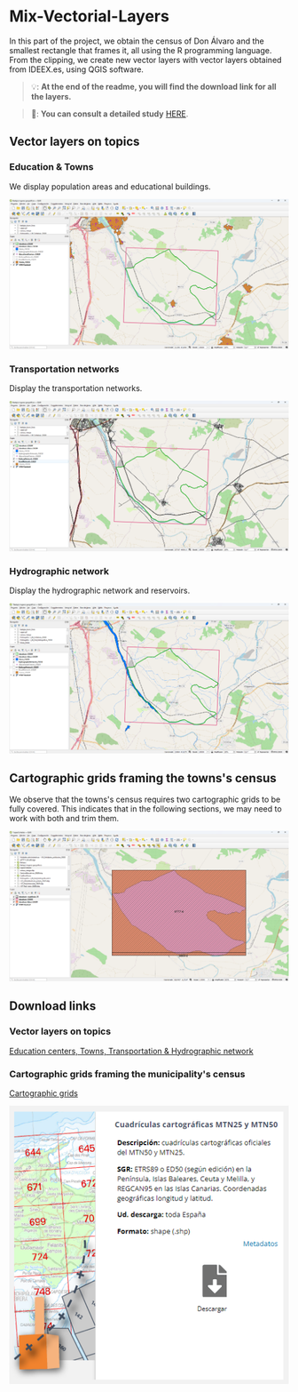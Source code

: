 # Mix-Vectorial-Layers
In this part of the project, we obtain the census of Don Álvaro and the smallest rectangle that frames it, all using the R programming language. From the clipping, we create new vector layers with vector layers obtained from IDEEX.es, using QGIS software.

> 💡: **At the end of the readme, you will find the download link for all the layers.**

> 📑: **You can consult a detailed study** [HERE](Obtain-Define-Geographic-Information.pdf).

## Vector layers on topics

### Education & Towns
We display population areas and educational buildings.

![](/img/Mix-Vectorial-Layers/EducationTowns.png)

### Transportation networks
Display the transportation networks.

![](/img/Mix-Vectorial-Layers/TransportationNetworks.png)

### Hydrographic network
Display the hydrographic network and reservoirs.

![](/img/Mix-Vectorial-Layers/HydrographicNetwork.png)

## Cartographic grids framing the towns's census
We observe that the towns's census requires two cartographic grids to be fully covered. This indicates that in the following sections, we may need to work with both and trim them.

![](/img/Mix-Vectorial-Layers/cutMTN25.png)



## Download links

### Vector layers on topics

[Education centers, Towns, Transportation & Hydrographic network](http://sitex.gobex.es/SITEX/centrodescargas/view/2)

### Cartographic grids framing the municipality's census

[Cartographic grids](http://sitex.gobex.es/SITEX/centrodescargas/view/2)

![](/img/Mix-Vectorial-Layers/MTN25.png)
